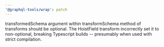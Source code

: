 ```yaml
---
'@graphql-tools/wrap': patch
---
```


transformedSchema argument within transformSchema method of transforms should be optional. The HoistField transform incorrectly set it to non-optional, breaking Typescript builds -- presumably when used with strict compilation.
